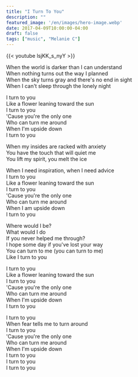 ```yaml
---
title: "I Turn To You"
description: ""
featured_image: '/en/images/hero-image.webp'
date: 2017-04-09T10:00:00-04:00
draft: false
tags: ["music", "Melanie C"]
---
```


{{< youtube lsjKK_s_nyY >}}

When the world is darker than I can understand  
When nothing turns out the way I planned  
When the sky turns gray and there's no end in sight  
When I can't sleep through the lonely night

I turn to you  
Like a flower leaning toward the sun  
I turn to you  
'Cause you're the only one  
Who can turn me around  
When I'm upside down  
I turn to you

When my insides are racked with anxiety  
You have the touch that will quiet me  
You lift my spirit, you melt the ice

When I need inspiration, when I need advice  
I turn to you  
Like a flower leaning toward the sun  
I turn to you  
'Cause you're the only one  
Who can turn me around  
When I am upside down  
I turn to you

Where would I be?  
What would I do  
If you never helped me through?  
I hope some day if you've lost your way  
You can turn to me (you can turn to me)  
Like I turn to you

I turn to you  
Like a flower leaning toward the sun  
I turn to you  
'Cause you're the only one  
Who can turn me around  
When I'm upside down  
I turn to you

I turn to you  
When fear tells me to turn around  
I turn to you  
'Cause you're the only one  
Who can turn me around  
When I'm upside down  
I turn to you  
I turn to you  
I turn to you
